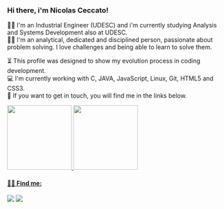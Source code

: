 ### Hi there, i'm Nicolas Ceccato!

:man_technologist: I'm an Industrial Engineer (UDESC) and i'm currently studying Analysis and Systems Development also at UDESC. </br> 
:man_scientist: I'm an analytical, dedicated and disciplined person, passionate about problem solving. I love challenges and being able to learn to solve them.</br>

:hourglass_flowing_sand: This profile was designed to show my evolution process in coding development.</br> 
:computer: I'm currently working with C, JAVA, JavaScript, Linux, Git, HTML5 and CSS3.</br>
:call_me_hand: If you want to get in touch, you will find me in the links below.

<div>
  <a href="https://github.com/nicolasceccato">
  <img height="150em" src="https://github-readme-stats.vercel.app/api/top-langs/?username=nicolasceccato&layout=compact&langs_count=7&theme=dracula"/>
  <img height="150em" src="https://github-readme-stats.vercel.app/api?username=nicolasceccato&show_icons=true&theme=dracula&include_all_commits=true&count_private=true"/>
</div>

  #### ✍🏻 Find me:
  
  <div>

<a href="https://instagram.com/nicogceccato" target="_blank"><img src="https://img.shields.io/badge/-Instagram-%23E4405F?style=for-the-badge&logo=instagram&logoColor=white" target="_blank"></a>
<a href="https://www.linkedin.com/in/nicolas-gabriel-ceccato" target="_blank"><img src="https://img.shields.io/badge/-LinkedIn-%230077B5?style=for-the-badge&logo=linkedin&logoColor=white" target="_blank"></a>   
</div>
